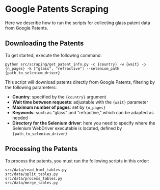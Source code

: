 # Google Patents Scraping

Here we describe how to run the scripts for collecting glass patent data from Google Patents.

## Downloading the Patents

To get started, execute the following command:

```
python src/scraping/get_patent_info.py -c {country} -w {wait} -p {n_pages} -k ["glass", "refractive"] --selenium_path {path_to_selenium_driver}
```

This script will download patents directly from Google Patents, filtering by the following parameters:

- **Country**: specified by the `{country}` argument
- **Wait time between requests**: adjustable with the `{wait}` parameter
- **Maximum number of pages**: set by `{n_pages}`
- **Keywords**: such as "glass" and "refractive," which can be adapted as needed
- **Directory for the Selenium driver**: here you need to specify where the Selenium WebDriver executable is located, defined by `{path_to_selenium_driver}`

## Processing the Patents

To process the patents, you must run the following scripts in this order:

```
src/data/read_html_tables.py
src/data/split_tables.py
src/data/process_tables.py
src/data/merge_tables.py
```
